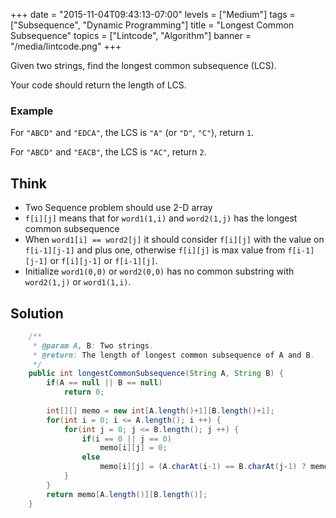 +++
date = "2015-11-04T09:43:13-07:00"
levels = ["Medium"]
tags = ["Subsequence", "Dynamic Programming"]
title = "Longest Common Subsequence"
topics = ["Lintcode", "Algorithm"]
banner = "/media/lintcode.png"
+++

Given two strings, find the longest common subsequence (LCS).

Your code should return the length of LCS.

<!--more-->
### Example
For `"ABCD"` and `"EDCA"`, the LCS is `"A"` (or `"D"`, `"C"`), return `1`.

For `"ABCD"` and `"EACB"`, the LCS is `"AC"`, return `2`.

## Think
- Two Sequence problem should use 2-D array
- `f[i][j]` means that for `word1(1,i)` and `word2(1,j)` has the longest common subsequence
- When `word1[i] == word2[j]` it should consider `f[i][j]`  with the value on `f[i-1][j-1]` and plus one, otherwise `f[i][j]` is max value from `f[i-1][j-1]` or `f[i][j-1]` or `f[i-1][j]`.
- Initialize `word1(0,0)` or `word2(0,0)` has no common substring with `word2(1,j)` or `word1(1,i)`.


## Solution
```java
    /**
     * @param A, B: Two strings.
     * @return: The length of longest common subsequence of A and B.
     */
    public int longestCommonSubsequence(String A, String B) {
        if(A == null || B == null)
            return 0;
        
        int[][] memo = new int[A.length()+1][B.length()+1];
        for(int i = 0; i <= A.length(); i ++) {
            for(int j = 0; j <= B.length(); j ++) {
                if(i == 0 || j == 0)
                    memo[i][j] = 0;
                else
                    memo[i][j] = (A.charAt(i-1) == B.charAt(j-1) ? memo[i-1][j-1] + 1 : Math.max(memo[i][j-1],memo[i-1][j]));
            }
        }
        return memo[A.length()][B.length()];
    }
```